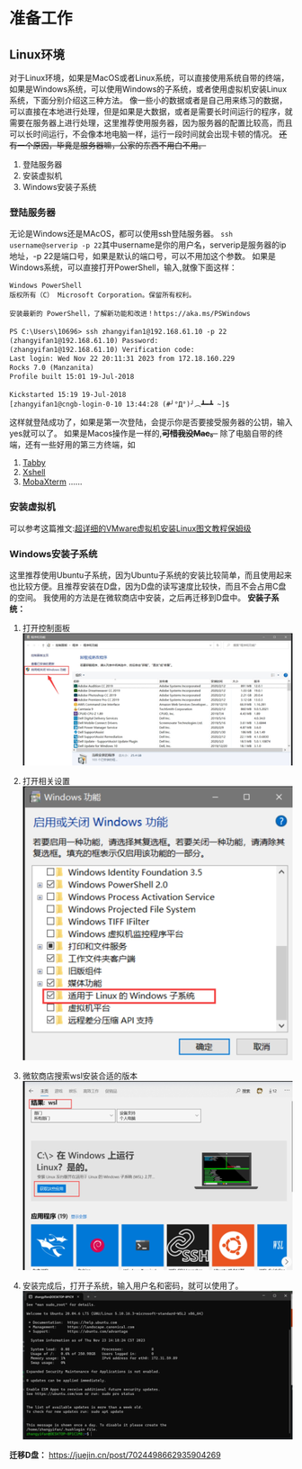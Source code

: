# 准备工作
## Linux环境
对于Linux环境，如果是MacOS或者Linux系统，可以直接使用系统自带的终端，如果是Windows系统，可以使用Windows的子系统，或者使用虚拟机安装Linux系统，下面分别介绍这三种方法。
像一些小的数据或者是自己用来练习的数据，可以直接在本地进行处理，但是如果是大数据，或者是需要长时间运行的程序，就需要在服务器上进行处理，这里推荐使用服务器，因为服务器的配置比较高，而且可以长时间运行，不会像本地电脑一样，运行一段时间就会出现卡顿的情况。
~~还有一个原因，毕竟是服务器嘛，公家的东西不用白不用。~~
1. 登陆服务器
2. 安装虚拟机
3. Windows安装子系统
### 登陆服务器
无论是Windows还是MAcOS，都可以使用ssh登陆服务器。
`ssh username@serverip -p 22`其中username是你的用户名，serverip是服务器的ip地址，-p 22是端口号，如果是默认的端口号，可以不用加这个参数。
如果是Windows系统，可以直接打开PowerShell，输入,就像下面这样：
```
Windows PowerShell
版权所有（C） Microsoft Corporation。保留所有权利。

安装最新的 PowerShell，了解新功能和改进！https://aka.ms/PSWindows

PS C:\Users\10696> ssh zhangyifan1@192.168.61.10 -p 22
(zhangyifan1@192.168.61.10) Password:
(zhangyifan1@192.168.61.10) Verification code:
Last login: Wed Nov 22 20:11:31 2023 from 172.18.160.229
Rocks 7.0 (Manzanita)
Profile built 15:01 19-Jul-2018

Kickstarted 15:19 19-Jul-2018
[zhangyifan1@cngb-login-0-10 13:44:28 (#╯°Д°)╯︵┻━┻ ~]$
```
这样就登陆成功了，如果是第一次登陆，会提示你是否要接受服务器的公钥，输入yes就可以了。
如果是Macos操作是一样的,~~**可惜我没Mac。**~~
除了电脑自带的终端，还有一些好用的第三方终端，如
1. [Tabby](https://tabby.sh/)
2. [Xshell](https://www.netsarang.com/en/xshell/)
3. [MobaXterm](https://mobaxterm.mobatek.net/)
......
### 安装虚拟机
可以参考这篇推文:[超详细的VMware虚拟机安装Linux图文教程保姆级](https://blog.csdn.net/weixin_61536532/article/details/129778310)
### Windows安装子系统
这里推荐使用Ubuntu子系统，因为Ubuntu子系统的安装比较简单，而且使用起来也比较方便。且推荐安装在D盘，因为D盘的读写速度比较快，而且不会占用C盘的空间。
我使用的方法是在微软商店中安装，之后再迁移到D盘中。
**安装子系统：**

1. 打开控制面板
![Alt text](../_book/gitbook/images/%E6%8E%A7%E5%88%B6%E9%9D%A2%E6%9D%BF20231123141357.png)

2. 打开相关设置
![Alt text](../_book/gitbook/images/%E6%89%93%E5%BC%80wsl20231123141427.png)

3. 微软商店搜索wsl安装合适的版本
![微软商店](../_book/gitbook/images/msstore20231123140927.png)

4. 安装完成后，打开子系统，输入用户名和密码，就可以使用了。
![Alt text](../_book/gitbook/images/wsl20231123141828.png)

**迁移D盘：** https://juejin.cn/post/7024498662935904269
